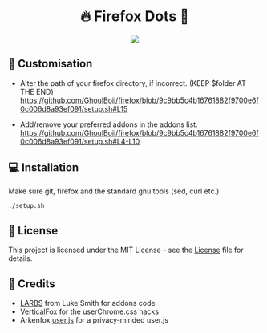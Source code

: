 <h1 align="center"> 🔥 Firefox Dots 🦊 </h1>

<p align="center">
  <img src="https://github.com/GhoulBoii/firefox/assets/78494833/4d3f5615-0f67-43c6-97c8-b596aff7bbe9" />
</p>


## 🎨 Customisation

- Alter the path of your firefox directory, if incorrect. (KEEP $folder AT THE END)
  https://github.com/GhoulBoii/firefox/blob/9c9bb5c4b16761882f9700e6f0c006d8a93ef091/setup.sh#L15

- Add/remove your preferred addons in the addons list.
  https://github.com/GhoulBoii/firefox/blob/9c9bb5c4b16761882f9700e6f0c006d8a93ef091/setup.sh#L4-L10

## 💻 Installation

Make sure git, firefox and the standard gnu tools (sed, curl etc.)
```bash
./setup.sh
```

## 📃 License

This project is licensed under the MIT License - see the [License](LICENSE.md) file for details.

## 🎉 Credits

- [LARBS](https://github.com/LukeSmithxyz/LARBS) from Luke Smith for addons code
- [VerticalFox](https://github.com/christorange/VerticalFox/) for the userChrome.css hacks
- Arkenfox [user.js](https://github.com/arkenfox/user.js) for a privacy-minded user.js


